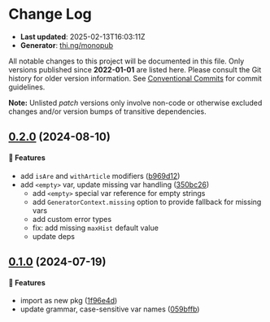 # Change Log

- **Last updated**: 2025-02-13T16:03:11Z
- **Generator**: [thi.ng/monopub](https://thi.ng/monopub)

All notable changes to this project will be documented in this file.
Only versions published since **2022-01-01** are listed here.
Please consult the Git history for older version information.
See [Conventional Commits](https://conventionalcommits.org/) for commit guidelines.

**Note:** Unlisted _patch_ versions only involve non-code or otherwise excluded changes
and/or version bumps of transitive dependencies.

## [0.2.0](https://github.com/thi-ng/umbrella/tree/@thi.ng/proctext@0.2.0) (2024-08-10)

#### 🚀 Features

- add `isAre` and `withArticle` modifiers ([b969d12](https://github.com/thi-ng/umbrella/commit/b969d12))
- add `<empty>` var, update missing var handling ([350bc26](https://github.com/thi-ng/umbrella/commit/350bc26))
  - add `<empty>` special var reference for empty strings
  - add `GeneratorContext.missing` option to provide fallback for missing vars
  - add custom error types
  - fix: add missing `maxHist` default value
  - update deps

## [0.1.0](https://github.com/thi-ng/umbrella/tree/@thi.ng/proctext@0.1.0) (2024-07-19)

#### 🚀 Features

- import as new pkg ([1f96e4d](https://github.com/thi-ng/umbrella/commit/1f96e4d))
- update grammar, case-sensitive var names ([059bffb](https://github.com/thi-ng/umbrella/commit/059bffb))
